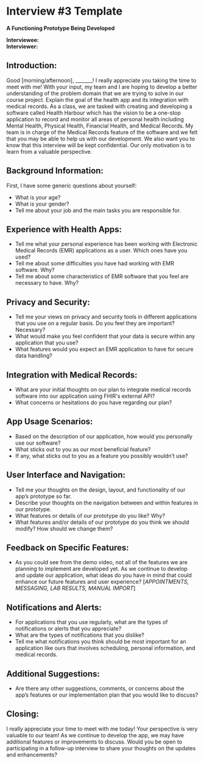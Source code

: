 # Interview #3 Template

**A Functioning Prototype Being Developed**

**Interviewee:**  
**Interviewer:**  

## Introduction:

Good [morning/afternoon], _______! I really appreciate you taking the time to meet with me! With your input, my team and I are hoping to develop a better understanding of the problem domain that we are trying to solve in our course project. Explain the goal of the health app and its integration with medical records. As a class, we are tasked with creating and developing a software called Health Harbour which has the vision to be a one-stop application to record and monitor all areas of personal health including Mental Health, Physical Health, Financial Health, and Medical Records. My team is in charge of the Medical Records feature of the software and we felt that you may be able to help us with our development. We also want you to know that this interview will be kept confidential. Our only motivation is to learn from a valuable perspective.

## Background Information:

First, I have some generic questions about yourself:

- What is your age?
- What is your gender?
- Tell me about your job and the main tasks you are responsible for.

## Experience with Health Apps:

- Tell me what your personal experience has been working with Electronic Medical Records (EMR) applications as a user. Which ones have you used?
- Tell me about some difficulties you have had working with EMR software. Why?
- Tell me about some characteristics of EMR software that you feel are necessary to have. Why?

## Privacy and Security:

- Tell me your views on privacy and security tools in different applications that you use on a regular basis. Do you feel they are important? Necessary?
- What would make you feel confident that your data is secure within any application that you use?
- What features would you expect an EMR application to have for secure data handling?

## Integration with Medical Records:

- What are your initial thoughts on our plan to integrate medical records software into our application using FHIR's external API?
- What concerns or hesitations do you have regarding our plan?

## App Usage Scenarios:

- Based on the description of our application, how would you personally use our software?
- What sticks out to you as our most beneficial feature?
- If any, what sticks out to you as a feature you possibly wouldn’t use?

## User Interface and Navigation:

- Tell me your thoughts on the design, layout, and functionality of our app’s prototype so far.
- Describe your thoughts on the navigation between and within features in our prototype.
- What features or details of our prototype do you like? Why?
- What features and/or details of our prototype do you think we should modify? How should we change them?

## Feedback on Specific Features:

- As you could see from the demo video, not all of the features we are planning to implement are developed yet. As we continue to develop and update our application, what ideas do you have in mind that could enhance our future features and user experience? [*APPOINTMENTS, MESSAGING, LAB RESULTS, MANUAL IMPORT*]

## Notifications and Alerts:

- For applications that you use regularly, what are the types of notifications or alerts that you appreciate?
- What are the types of notifications that you dislike?
- Tell me what notifications you think should be most important for an application like ours that involves scheduling, personal information, and medical records.

## Additional Suggestions:

- Are there any other suggestions, comments, or concerns about the app’s features or our implementation plan that you would like to discuss?

## Closing:

I really appreciate your time to meet with me today! Your perspective is very valuable to our team! As we continue to develop the app, we may have additional features or improvements to discuss. Would you be open to participating in a follow-up interview to share your thoughts on the updates and enhancements?
